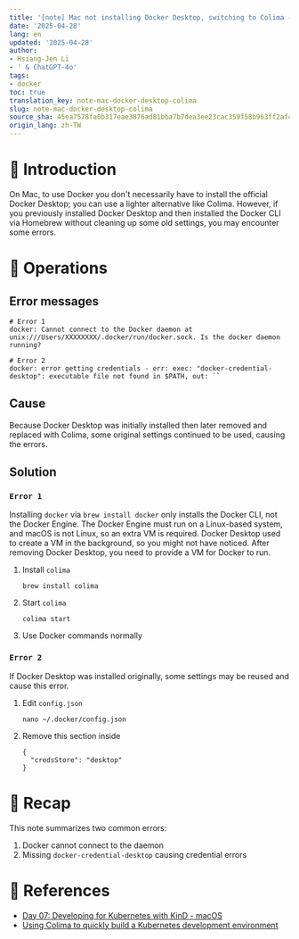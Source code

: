 ```yaml
---
title: '[note] Mac not installing Docker Desktop, switching to Colima - FAQ'
date: '2025-04-28'
lang: en
updated: '2025-04-28'
author:
- Hsiang-Jen Li
- ' & ChatGPT-4o'
tags:
- docker
toc: true
translation_key: note-mac-docker-desktop-colima
slug: note-mac-docker-desktop-colima
source_sha: 45ea7578fa0b317eae3876ad81bba7b7dea3ee23cac359f58b963ff2af4078c9
origin_lang: zh-TW
---
```


# 📌 Introduction

On Mac, to use Docker you don't necessarily have to install the official Docker Desktop; you can use a lighter alternative like Colima. However, if you previously installed Docker Desktop and then installed the Docker CLI via Homebrew without cleaning up some old settings, you may encounter some errors.

<!-- more -->

# 🚀 Operations

## Error messages

```shell
# Error 1
docker: Cannot connect to the Docker daemon at unix:///Users/XXXXXXXX/.docker/run/docker.sock. Is the docker daemon running?
```

```shell
# Error 2
docker: error getting credentials - err: exec: "docker-credential-desktop": executable file not found in $PATH, out: ``
```

## Cause

Because Docker Desktop was initially installed then later removed and replaced with Colima, some original settings continued to be used, causing the errors.

## Solution

### `Error 1`

Installing `docker` via `brew install docker` only installs the Docker CLI, not the Docker Engine. The Docker Engine must run on a Linux-based system, and macOS is not Linux, so an extra VM is required. Docker Desktop used to create a VM in the background, so you might not have noticed. After removing Docker Desktop, you need to provide a VM for Docker to run.

1. Install `colima`
    ```shell
    brew install colima
    ```
1. Start `colima`
    ```shell
    colima start
    ```
1. Use Docker commands normally

### `Error 2`
If Docker Desktop was installed originally, some settings may be reused and cause this error.

1. Edit `config.json`
    ```shell
    nano ~/.docker/config.json
    ```
1. Remove this section inside
    ```shell
    {
      "credsStore": "desktop"
    }
    ```

# 🔁 Recap

This note summarizes two common errors:
1. Docker cannot connect to the daemon
1. Missing `docker-credential-desktop` causing credential errors

# 🔗 References
- [Day 07: Developing for Kubernetes with KinD - macOS](https://ithelp.ithome.com.tw/articles/10355740)
- [Using Colima to quickly build a Kubernetes development environment](https://blog.wu-boy.com/2023/06/how-to-create-kubernetes-cluster-in-local/)
